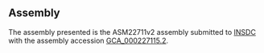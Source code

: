 

Assembly
--------

The assembly presented is the ASM22711v2 assembly submitted to
[INSDC](http://www.insdc.org) with the assembly accession
[GCA\_000227115.2](http://www.ebi.ac.uk/ena/data/view/GCA_000227115.2).
